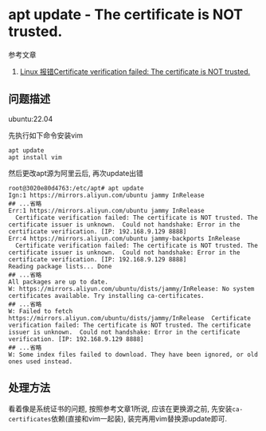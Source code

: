 # apt update - The certificate is NOT trusted.

参考文章

1. [Linux 报错Certificate verification failed: The certificate is NOT trusted.](https://www.morfans.cn/archives/3339)

## 问题描述

ubuntu:22.04

先执行如下命令安装vim

```
apt update
apt install vim
```

然后更改apt源为阿里云后, 再次update出错

```log
root@3020e80d4763:/etc/apt# apt update
Ign:1 https://mirrors.aliyun.com/ubuntu jammy InRelease
## ...省略
Err:1 https://mirrors.aliyun.com/ubuntu jammy InRelease
  Certificate verification failed: The certificate is NOT trusted. The certificate issuer is unknown.  Could not handshake: Error in the certificate verification. [IP: 192.168.9.129 8888]
Err:4 https://mirrors.aliyun.com/ubuntu jammy-backports InRelease
  Certificate verification failed: The certificate is NOT trusted. The certificate issuer is unknown.  Could not handshake: Error in the certificate verification. [IP: 192.168.9.129 8888]
Reading package lists... Done
## ...省略
All packages are up to date.
W: https://mirrors.aliyun.com/ubuntu/dists/jammy/InRelease: No system certificates available. Try installing ca-certificates.
## ...省略
W: Failed to fetch https://mirrors.aliyun.com/ubuntu/dists/jammy/InRelease  Certificate verification failed: The certificate is NOT trusted. The certificate issuer is unknown.  Could not handshake: Error in the certificate verification. [IP: 192.168.9.129 8888]
## ...省略
W: Some index files failed to download. They have been ignored, or old ones used instead.
```

## 处理方法

看着像是系统证书的问题, 按照参考文章1所说, 应该在更换源之前, 先安装`ca-certificates`依赖(直接和vim一起装), 装完再用vim替换源update即可.